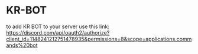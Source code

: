 # KR-BOT
to add KR BOT to your server use this link:
https://discord.com/api/oauth2/authorize?client_id=1148241212751478935&permissions=8&scope=applications.commands%20bot
